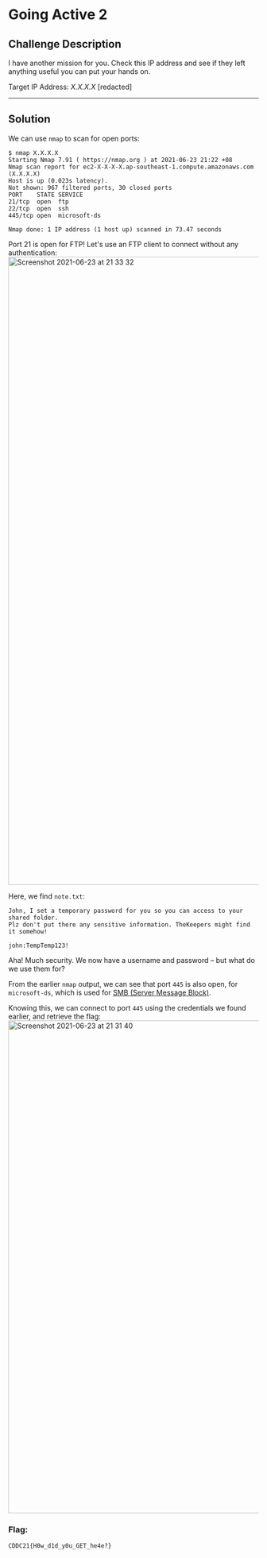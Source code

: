 # Going Active 2

## Challenge Description
I have another mission for you. Check this IP address and see if they left anything useful you can put your hands on.

Target IP Address: *X.X.X.X* [redacted]

---

## Solution
We can use `nmap` to scan for open ports:
```
$ nmap X.X.X.X
Starting Nmap 7.91 ( https://nmap.org ) at 2021-06-23 21:22 +08
Nmap scan report for ec2-X-X-X-X.ap-southeast-1.compute.amazonaws.com (X.X.X.X)
Host is up (0.023s latency).
Not shown: 967 filtered ports, 30 closed ports
PORT    STATE SERVICE
21/tcp  open  ftp
22/tcp  open  ssh
445/tcp open  microsoft-ds

Nmap done: 1 IP address (1 host up) scanned in 73.47 seconds
```

Port 21 is open for FTP! Let's use an FTP client to connect without any authentication:
<img width="1265" alt="Screenshot 2021-06-23 at 21 33 32" src="https://user-images.githubusercontent.com/40383042/126361378-c76b6ee3-f645-4e21-893a-5e1ffffb5233.png">

Here, we find `note.txt`:
```
John, I set a temporary password for you so you can access to your shared folder.
Plz don't put there any sensitive information. TheKeepers might find it somehow!

john:TempTemp123!
```

Aha! Much security. We now have a username and password – but what do we use them for?

From the earlier `nmap` output, we can see that port `445` is also open, for `microsoft-ds`, which is used for [SMB (Server Message Block)](https://en.wikipedia.org/wiki/Server_Message_Block).

Knowing this, we can connect to port `445` using the credentials we found earlier, and retrieve the flag:
<img width="992" alt="Screenshot 2021-06-23 at 21 31 40" src="https://user-images.githubusercontent.com/40383042/126361391-9dd88cd3-8163-4b41-a37f-b3598b21c5ff.png">


### Flag:
```
CDDC21{H0w_d1d_y0u_GET_he4e?}
```
